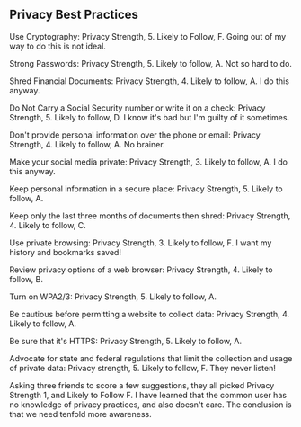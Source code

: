 ## Privacy Best Practices

Use Cryptography: Privacy Strength, 5. Likely to Follow, F. Going out of my way to do this is not ideal.

Strong Passwords: Privacy Strength, 5. Likely to follow, A. Not so hard to do.

Shred Financial Documents: Privacy Strength, 4. Likely to follow, A. I do this anyway.

Do Not Carry a Social Security number or write it on a check: Privacy Strength, 5. Likely to follow, D. I know it's bad but I'm guilty of it sometimes.

Don't provide personal information over the phone or email: Privacy Strength, 4. Likely to follow, A. No brainer.

Make your social media private: Privacy Strength, 3. Likely to follow, A. I do this anyway.

Keep personal information in a secure place: Privacy Strength, 5. Likely to follow, A.

Keep only the last three months of documents then shred: Privacy Strength, 4. Likely to follow, C.

Use private browsing: Privacy Strength, 3. Likely to follow, F. I want my history and bookmarks saved!

Review privacy options of a web browser: Privacy Strength, 4. Likely to follow, B.

Turn on WPA2/3: Privacy Strength, 5. Likely to follow, A.

Be cautious before permitting a website to collect data: Privacy Strength, 4. Likely to follow, A.

Be sure that it's HTTPS: Privacy Strength, 5. Likely to follow, A.

Advocate for state and federal regulations that limit the collection and usage of private data: Privacy strength, 5. Likely to follow, F. They never listen!

Asking three friends to score a few suggestions, they all picked Privacy Strength 1, and Likely to Follow F. I have learned that the common user has no knowledge of privacy practices, and also doesn't care. The conclusion is that we need tenfold more awareness.
